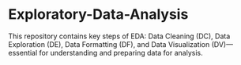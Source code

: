 # Exploratory-Data-Analysis
This repository contains key steps of EDA: Data Cleaning (DC), Data Exploration (DE), Data Formatting (DF), and Data Visualization (DV)—essential for understanding and preparing data for analysis. 
